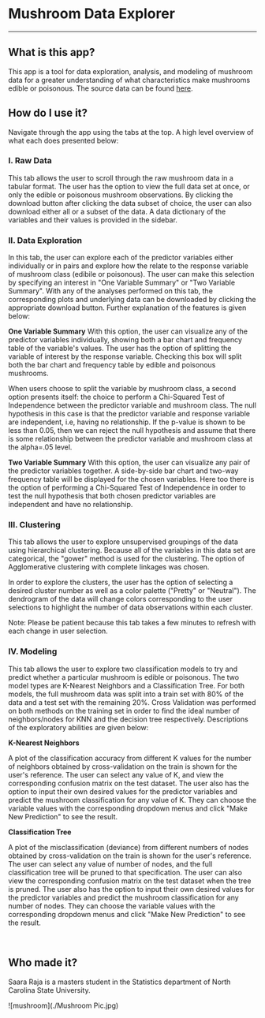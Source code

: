 # Mushroom Data Explorer
***

## What is this app?

This app is a tool for data exploration, analysis, and modeling of mushroom data for a greater understanding of what characteristics make mushrooms edible or poisonous.  The source data can be found [here](https://www.kaggle.com/uciml/mushroom-classification/data#).

## How do I use it?

Navigate through the app using the tabs at the top. A high level overview of what each does presented below:

### I. Raw Data

This tab allows the user to scroll through the raw mushroom data in a tabular format.  The user has the option to view the full data set at once, or only the edible or poisonous mushroom observations.  By clicking the download button after clicking the data subset of choice, the user can also download either all or a subset of the data.  A data dictionary of the variables and their values is provided in the sidebar.

### II. Data Exploration

In this tab, the user can explore each of the predictor variables either individually or in pairs and explore how the relate to the response variable of mushroom class (edibile or poisonous).  The user can make this selection by specifying an interest in "One Variable Summary" or "Two Variable Summary".  With any of the analyses performed on this tab, the corresponding plots and underlying data can be downloaded by clicking the appropriate download button.  Further explanation of the features is given below:

**One Variable Summary**
With this option, the user can visualize any of the predictor variables individually, showing both a bar chart and frequency table of the variable's values.  The user has the option of splitting the variable of interest by the response variable.  Checking this box will split both the bar chart and frequency table by edible and poisonous mushrooms.

When users choose to split the variable by mushroom class, a second option presents itself: the choice to perform a Chi-Squared Test of Independence between the predictor variable and mushroom class.  The null hypothesis in this case is that the predictor variable and response variable are independent, i.e, having no relationship.  If the p-value is shown to be less than 0.05, then we can reject the null hypothesis and assume that there is some relationship between the predictor variable and mushroom class at the alpha=.05 level.

**Two Variable Summary**
With this option, the user can visualize any pair of the predictor variables together.  A side-by-side bar chart and two-way frequency table will be displayed for the chosen variables.  Here too there is the option of performing a Chi-Squared Test of Independence in order to test the null hypothesis that both chosen predictor variables are independent and have no relationship.

### III. Clustering
This tab allows the user to explore unsupervised groupings of the data using hierarchical clustering.  Because all of the variables in this data set are categorical, the "gower" method is used for the clustering.  The option of Agglomerative clustering with complete linkages was chosen.

In order to explore the clusters, the user has the option of selecting a desired cluster number as well as a color palette ("Pretty" or "Neutral").  The dendrogram of the data will change colors corresponding to the user selections to highlight the number of data observations within each cluster.

Note: Please be patient because this tab takes a few minutes to refresh with each change in user selection.

### IV. Modeling

This tab allows the user to explore two classification models to try and predict whether a particular mushroom is edible or poisonous. The two model types are K-Nearest Neighbors and a Classification Tree.  For both models, the full mushroom data was split into a train set with 80% of the data and a test set with the remaining 20%.  Cross Validation was performed on both methods on the training set in order to find the ideal number of neighbors/nodes for KNN and the decision tree respectively.  Descriptions of the exploratory abilities are given below:

**K-Nearest Neighbors**  

A plot of the classification accuracy from different K values for the number of neighbors obtained by cross-validation on the train is shown for the user's reference.  The user can select any value of K, and view the corresponding confusion matrix on the test dataset.  The user also has the option to input their own desired values for the predictor variables and predict the mushroom classification for any value of K.  They can choose the variable values with the corresponding dropdown menus and click "Make New Prediction" to see the result.

**Classification Tree**  

A plot of the misclassification (deviance) from different numbers of nodes obtained by cross-validation on the train is shown for the user's reference.  The user can select any value of number of nodes, and the full classification tree will be pruned to that specification.  The user can also view the corresponding confusion matrix on the test dataset when the tree is pruned.  The user also has the option to input their own desired values for the predictor variables and predict the mushroom classification for any number of nodes.  They can choose the variable values with the corresponding dropdown menus and click "Make New Prediction" to see the result.

<br>

## Who made it?

Saara Raja is a masters student in the Statistics department of North Carolina State University.

![mushroom](./Mushroom Pic.jpg)